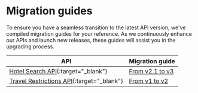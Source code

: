 # Migration guides

To ensure you have a seamless transition to the latest API version, we've compiled migration guides for your reference. As we continuously enhance our APIs and launch new releases, these guides will assist you in the upgrading process.

| **API**      | **Migration guide** | 
| ----------- | ----------- | 
| [Hotel Search API](https://developers.amadeus.com/self-service/category/hotel/api-doc/hotel-search){:target="\_blank"} | [From v2.1 to v3](./hotel-search.md) |
| [Travel Restrictions API](https://developers.amadeus.com/self-service/category/covid-19-and-travel-safety/api-doc/travel-restrictions){:target="\_blank"} | [From v1 to v2](./travel-restrictions.md) |